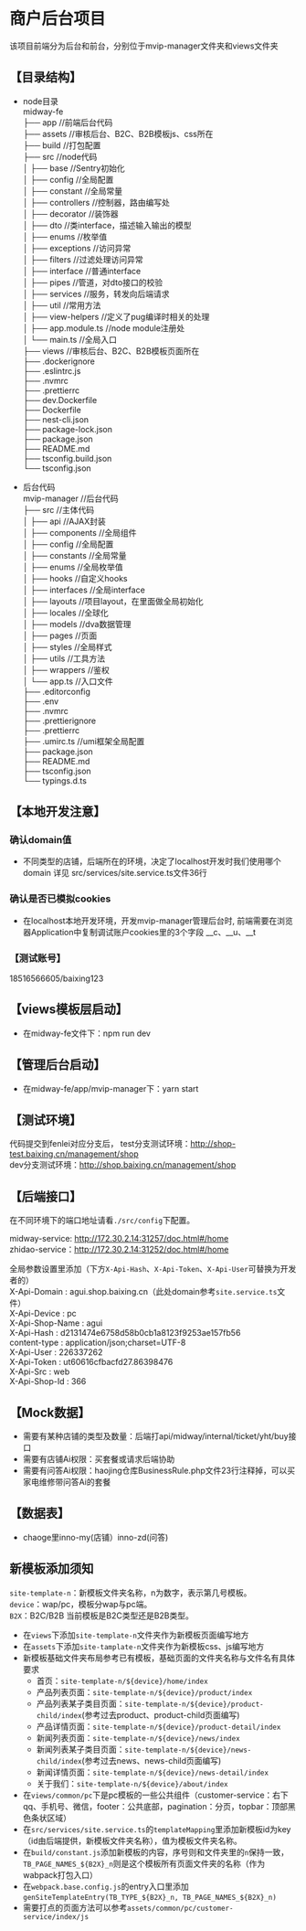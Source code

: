 # 商户后台项目
该项目前端分为后台和前台，分别位于mvip-manager文件夹和views文件夹

## 【目录结构】
- node目录  
midway-fe  
├── app                             //前端后台代码  
├── assets                          //审核后台、B2C、B2B模板js、css所在  
├── build                           //打包配置  
├── src                             //node代码  
│   ├── base                        //Sentry初始化  
│   ├── config                      //全局配置  
│   ├── constant                    //全局常量  
│   ├── controllers                 //控制器，路由编写处  
│   ├── decorator                   //装饰器  
│   ├── dto                         //类interface，描述输入输出的模型  
│   ├── enums                       //枚举值  
│   ├── exceptions                  //访问异常  
│   ├── filters                     //过滤处理访问异常  
│   ├── interface                   //普通interface  
│   ├── pipes                       //管道，对dto接口的校验  
│   ├── services                    //服务，转发向后端请求  
│   ├── util                        //常用方法  
│   ├── view-helpers                //定义了pug编译时相关的处理  
│   ├── app.module.ts               //node module注册处  
│   └── main.ts                     //全局入口  
├── views                           //审核后台、B2C、B2B模板页面所在  
├── .dockerignore  
├── .eslintrc.js  
├── .nvmrc  
├── .prettierrc  
├── dev.Dockerfile  
├── Dockerfile  
├── nest-cli.json  
├── package-lock.json  
├── package.json  
├── README.md  
├── tsconfig.build.json  
└── tsconfig.json  

- 后台代码  
mvip-manager                        //后台代码  
├── src                             //主体代码  
│   ├── api                         //AJAX封装  
│   ├── components                  //全局组件  
│   ├── config                      //全局配置  
│   ├── constants                   //全局常量  
│   ├── enums                       //全局枚举值  
│   ├── hooks                       //自定义hooks  
│   ├── interfaces                  //全局interface  
│   ├── layouts                     //项目layout，在里面做全局初始化  
│   ├── locales                     //全球化  
│   ├── models                      //dva数据管理  
│   ├── pages                       //页面  
│   ├── styles                      //全局样式  
│   ├── utils                       //工具方法  
│   ├── wrappers                    //鉴权  
│   └── app.ts                      //入口文件  
├── .editorconfig    
├── .env  
├── .nvmrc  
├── .prettierignore  
├── .prettierrc  
├── .umirc.ts                       //umi框架全局配置  
├── package.json  
├── README.md  
├── tsconfig.json  
└── typings.d.ts  

 ## 【本地开发注意】
 ### 确认domain值
 - 不同类型的店铺，后端所在的环境，决定了localhost开发时我们使用哪个domain
详见 src/services/site.service.ts文件36行
### 确认是否已模拟cookies
 - 在localhost本地开发环境，开发mvip-manager管理后台时, 前端需要在浏览器Application中复制调试账户cookies里的3个字段
__c、__u、__t
### 【测试账号】
18516566605/baixing123

## 【views模板层启动】
- 在midway-fe文件下：npm run dev
## 【管理后台启动】
- 在midway-fe/app/mvip-manager下：yarn start
## 【测试环境】
代码提交到fenlei对应分支后，
test分支测试环境：http://shop-test.baixing.cn/management/shop  
dev分支测试环境：http://shop.baixing.cn/management/shop

## 【后端接口】
在不同环境下的端口地址请看`./src/config`下配置。

midway-service: http://172.30.2.14:31257/doc.html#/home  
zhidao-service：http://172.30.2.14:31252/doc.html#/home  

全局参数设置里添加（下方`X-Api-Hash`、`X-Api-Token`、`X-Api-User`可替换为开发者的）  
X-Api-Domain : agui.shop.baixing.cn（此处domain参考`site.service.ts`文件）  
X-Api-Device : pc  
X-Api-Shop-Name : agui  
X-Api-Hash  : d2131474e6758d58b0cb1a8123f9253ae157fb56  
content-type  :  application/json;charset=UTF-8  
X-Api-User : 226337262  
X-Api-Token : ut60616cfbacfd27.86398476  
X-Api-Src : web  
X-Api-Shop-Id : 366  
## 【Mock数据】
- 需要有某种店铺的类型及数量：后端打api/midway/internal/ticket/yht/buy接口
- 需要有店铺Ai权限：买套餐或请求后端协助
- 需要有问答Ai权限：haojing仓库BusinessRule.php文件23行注释掉，可以买家电维修带问答Ai的套餐

## 【数据表】
- chaoge里inno-my(店铺）inno-zd(问答)

## 新模板添加须知
`site-template-n`：新模板文件夹名称，n为数字，表示第几号模板。  
`device`：wap/pc，模板分wap与pc端。  
`B2X`：B2C/B2B 当前模板是B2C类型还是B2B类型。  
- 在`views`下添加`site-template-n`文件夹作为新模板页面编写地方
- 在`assets`下添加`site-tamplate-n`文件夹作为新模板css、js编写地方
- 新模板基础文件夹布局参考已有模板，基础页面的文件夹名称与文件名有具体要求
  * 首页：`site-template-n/${device}/home/index`
  * 产品列表页面：`site-template-n/${device}/product/index`
  * 产品列表某子类目页面：`site-template-n/${device}/product-child/index`(参考过去product、product-child页面编写)
  * 产品详情页面：`site-template-n/${device}/product-detail/index`
  * 新闻列表页面：`site-template-n/${device}/news/index`
  * 新闻列表某子类目页面：`site-template-n/${device}/news-child/index`(参考过去news、news-child页面编写)
  * 新闻详情页面：`site-template-n/${device}/news-detail/index`
  * 关于我们：`site-template-n/${device}/about/index`
- 在`views/common/pc`下是pc模板的一些公共组件（customer-service：右下qq、手机号、微信，footer：公共底部，pagination：分页，topbar：顶部黑色条状区域）
- 在`src/services/site.service.ts`的`templateMapping`里添加新模板id为key（id由后端提供，新模板文件夹名称），值为模板文件夹名称。
- 在`build/constant.js`添加新模板的内容，序号则和文件夹里的`n`保持一致，`TB_PAGE_NAMES_${B2X}_n`则是这个模板所有页面文件夹的名称（作为wabpack打包入口）
- 在`webpack.base.config.js`的entry入口里添加`genSiteTemplateEntry(TB_TYPE_${B2X}_n, TB_PAGE_NAMES_${B2X}_n)`
- 需要打点的页面方法可以参考`assets/common/pc/customer-service/index/js`

